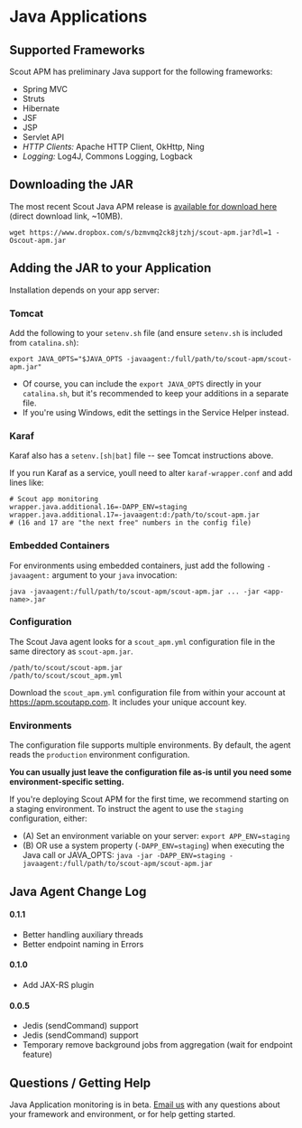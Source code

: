 # Java Applications

## Supported Frameworks

Scout APM has preliminary Java support for the following frameworks:

* Spring MVC
* Struts
* Hibernate
* JSF
* JSP
* Servlet API
* _HTTP Clients:_ Apache HTTP Client, OkHttp, Ning
* _Logging:_ Log4J, Commons Logging, Logback



## Downloading the JAR

The most recent Scout Java APM release is [available for download here](https://www.dropbox.com/s/bzmvmq2ck8jtzhj/scout-apm.jar?dl=1) (direct download link, ~10MB).


```terminal  
wget https://www.dropbox.com/s/bzmvmq2ck8jtzhj/scout-apm.jar?dl=1 -Oscout-apm.jar
```

## Adding the JAR to your Application

Installation depends on your app server:

### Tomcat

Add the following to your `setenv.sh` file (and ensure `setenv.sh` is included from `catalina.sh`):

```terminal
export JAVA_OPTS="$JAVA_OPTS -javaagent:/full/path/to/scout-apm/scout-apm.jar"
```

* Of course, you can include the `export JAVA_OPTS` directly in your `catalina.sh`, but it's recommended to keep your additions in a separate file.  
* If you're using Windows, edit the settings in the Service Helper instead.

### Karaf

Karaf also has a `setenv.[sh|bat]` file -- see Tomcat instructions above.

If you run Karaf as a service, youll need to alter `karaf-wrapper.conf` and add lines like:

```terminal   
# Scout app monitoring
wrapper.java.additional.16=-DAPP_ENV=staging
wrapper.java.additional.17=-javaagent:d:/path/to/scout-apm.jar
# (16 and 17 are "the next free" numbers in the config file)
```

### Embedded Containers

For environments using embedded containers, just add the following `-javaagent:` argument to your `java` invocation:

```terminal
java -javaagent:/full/path/to/scout-apm/scout-apm.jar ... -jar <app-name>.jar
```

### Configuration

The Scout Java agent looks for a `scout_apm.yml` configuration file in the same directory as `scout-apm.jar`.

```terminal
/path/to/scout/scout-apm.jar
/path/to/scout/scout_apm.yml
```

Download the `scout_apm.yml` configuration file from within your account at https://apm.scoutapp.com. It includes your unique account key.

### Environments

The configuration file supports multiple environments. By default, the agent reads the `production` environment configuration.

**You can usually just leave the configuration file as-is until you need some environment-specific setting.**

If you're deploying Scout APM for the first time, we recommend starting on a staging environment. To instruct the agent to use the `staging` configuration, either:

* (A) Set an environment variable on your server: `export APP_ENV=staging`
* (B) OR use a system property (`-DAPP_ENV=staging`) when executing the Java call or JAVA_OPTS: `java -jar -DAPP_ENV=staging -javaagent:/full/path/to/scout-apm/scout-apm.jar`  

## Java Agent Change Log

#### 0.1.1
* Better handling auxiliary threads
* Better endpoint naming in Errors

#### 0.1.0
* Add JAX-RS plugin

#### 0.0.5
* Jedis (sendCommand) support
* Jedis (sendCommand) support
* Temporary remove background jobs from aggregation (wait for endpoint feature)

## Questions / Getting Help

Java Application monitoring is in beta. [Email us](mailto:support@scoutapp.com) with any questions about your framework and environment, or for help getting started.
